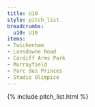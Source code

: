 ```yaml
---
title: U10
style: pitch_list
breadcrumbs:
  u10: U10
items:
- Twickenham
- Lansdowne Road
- Cardiff Arms Park
- Murrayfield
- Parc des Princes
- Stadio Olimpico
---
```


{% include pitch_list.html %}
